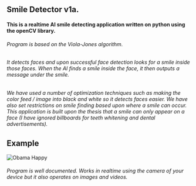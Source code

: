 ## Smile Detector v1a.

#### This is a realtime AI smile detecting application written on python using the openCV library.

###### Program is based on the Viola-Jones algorithm.

###### It detects faces and upon successful face detection looks for a smile inside those faces. When the AI finds a smile inside the face, it then outputs a message under the smile.

###### We have used a number of optimization techniques such as making the color feed / image into black and white so it detects faces easier. We have also set restrictions on smile finding based upon where a smile can occur. This application is built upon the thesis that a smile can only appear on a face (I have ignored billboards for teeth whitening and dental advertisements).



## Example

![Obama Happy](https://i.imgur.com/bvWp8Ow.png)

###### Program is well documented. Works in realtime using the camera of your device but it also operates on images and videos.
